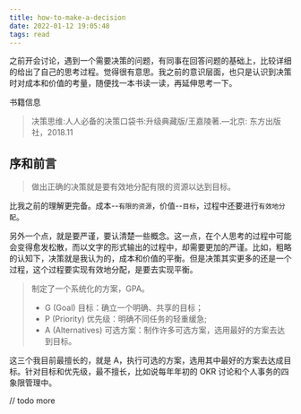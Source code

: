 ```yaml
---
title: how-to-make-a-decision
date: 2022-01-12 19:05:48
tags: read
---
```


之前开会讨论，遇到一个需要决策的问题，有同事在回答问题的基础上，比较详细的给出了自己的思考过程。觉得很有意思。我之前的意识层面，也只是认识到决策时对成本和价值的考量，随便找一本书读一读，再延伸思考一下。

<!-- more -->

书籍信息

> 决策思维:人人必备的决策口袋书:升级典藏版/王嘉陵著.—北京: 东方出版社，2018.11

## 序和前言

> 做出正确的决策就是要有效地分配有限的资源以达到目标。

比我之前的理解更完备。成本--`有限的资源`，价值--`目标`，过程中还要进行`有效地分配`。

另外一个点，就是要严谨，要认清楚一些概念。这一点，在个人思考的过程中可能会变得愈发松散，而以文字的形式输出的过程中，却需要更加的严谨。比如，粗略的认知下，决策就是我认为的，成本和价值的平衡。但是决策其实更多的还是一个过程，这个过程要实现有效地分配，是要去实现平衡。

> 制定了一个系统化的方案，GPA。
>
> * G (Goal) 目标：确立一个明确、共享的目标；
> * P (Priority) 优先级：明确不同任务的轻重缓急;
> * A (Alternatives) 可选方案：制作许多可选方案，选用最好的方案去达到目标。

这三个我目前最擅长的，就是 A，执行可选的方案，选用其中最好的方案去达成目标。针对目标和优先级，最不擅长，比如说每年年初的 OKR 讨论和个人事务的四象限管理中。

// todo more

